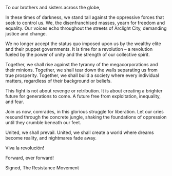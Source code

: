 
To our brothers and sisters across the globe,

In these times of darkness, we stand tall against the oppressive forces that seek to control us. We, the disenfranchised masses, yearn for freedom and equality. Our voices echo throughout the streets of Arclight City, demanding justice and change.

We no longer accept the status quo imposed upon us by the wealthy elite and their puppet governments. It is time for a revolution – a revolution fueled by the power of unity and the strength of our collective spirit.

Together, we shall rise against the tyranny of the megacorporations and their minions. Together, we shall tear down the walls separating us from true prosperity. Together, we shall build a society where every individual matters, regardless of their background or beliefs.

This fight is not about revenge or retribution. It is about creating a brighter future for generations to come. A future free from exploitation, inequality, and fear.

Join us now, comrades, in this glorious struggle for liberation. Let our cries resound through the concrete jungle, shaking the foundations of oppression until they crumble beneath our feet.

United, we shall prevail. United, we shall create a world where dreams become reality, and nightmares fade away.

Viva la revolución!

Forward, ever forward!

Signed,
The Resistance Movement
